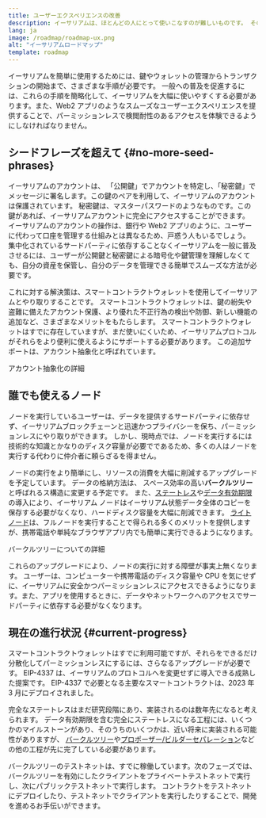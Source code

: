 ```yaml
---
title: ユーザーエクスペリエンスの改善
description: イーサリアムは、ほとんどの人にとって使いこなすのが難しいものです。 そのため、一般の人にも使ってもらえるように、イーサリアムへの参入障壁を大幅に下げる必要があります。ユーザーは、イーサリアムの分散型、パーミッションレス、検閲耐性といったアクセスのメリットを享受できるだけでなく、従来のWeb2アプリと同じように簡単に使えるようにする必要があります。
lang: ja
image: /roadmap/roadmap-ux.png
alt: "イーサリアムロードマップ"
template: roadmap
---
```


イーサリアムを簡単に使用するためには、鍵やウォレットの管理からトランザクションの開始まで、さまざまな手順が必要です。 一般への普及を促進するには、これらの手順を簡略化して、イーサリアムを大幅に使いやすくする必要があります。また、Web2 アプリのようなスムーズなユーザーエクスペリエンスを提供することで、パーミッションレスで検閲耐性のあるアクセスを体験できるようにしなければなりません。

## シードフレーズを超えて {#no-more-seed-phrases}

イーサリアムのアカウントは、 「公開鍵」でアカウントを特定し、「秘密鍵」でメッセージに署名します。この鍵のペアを利用して、イーサリアムのアカウントは保護されています。 秘密鍵は、マスターパスワードのようなものです。この鍵があれば、イーサリアムアカウントに完全にアクセスすることができます。 イーサリアムのアカウントの操作は、銀行や Web2 アプリのように、ユーザーに代わって口座を管理する仕組みとは異なるため、戸惑う人もいるでしょう。 集中化されているサードパーティに依存することなくイーサリアムを一般に普及させるには、ユーザーが公開鍵と秘密鍵による暗号化や鍵管理を理解しなくても、自分の資産を保管し、自分のデータを管理できる簡単でスムーズな方法が必要です。

これに対する解決策は、スマートコントラクトウォレットを使用してイーサリアムとやり取りすることです。 スマートコントラクトウォレットは、鍵の紛失や盗難に備えたアカウント保護、より優れた不正行為の検出や防御、新しい機能の追加など、さまざまなメリットをもたらします。 スマートコントラクトウォレットはすでに存在していますが、まだ使いにくいため、イーサリアムプロトコルがそれらをより便利に使えるようにサポートする必要があります。 この追加サポートは、アカウント抽象化と呼ばれています。

<ButtonLink variant="outline-color" to="/roadmap/account-abstraction/">アカウント抽象化の詳細</ButtonLink>

## 誰でも使えるノード

ノードを実行しているユーザーは、データを提供するサードパーティに依存せず、イーサリアムブロックチェーンと迅速かつプライバシーを保ち、パーミッションレスにやり取りができます。 しかし、現時点では、ノードを実行するには技術的な知識とかなりのディスク容量が必要でであるため、多くの人はノードを実行する代わりに仲介者に頼らざるを得ません。

ノードの実行をより簡単にし、リソースの消費を大幅に削減するアップグレードを予定しています。 データの格納方法は、 スペース効率の高い**バークルツリー**と呼ばれるス構造に変更する予定です。 また、[ステートレス](/roadmap/statelessness)や[データ有効期限](/roadmap/statelessness/#data-expiry)の導入により、イーサリアム ノードはイーサリアム状態データ全体のコピーを保存する必要がなくなり、ハードディスク容量を大幅に削減できます。 [ライトノード](/developers/docs/nodes-and-clients/light-clients/)は、フルノードを実行することで得られる多くのメリットを提供しますが、携帯電話や単純なブラウザアプリ内でも簡単に実行できるようになります。

<ButtonLink variant="outline-color" to="/roadmap/verkle-trees/">バークルツリーについての詳細</ButtonLink>

これらのアップグレードにより、ノードの実行に対する障壁が事実上無くなります。 ユーザーは、コンピューターや携帯電話のディスク容量や CPU を気にせずに、イーサリアムに安全かつパーミッションレスにアクセスできるようになります。また、アプリを使用するときに、データやネットワークへのアクセスでサードパーティに依存する必要がなくなります。

## 現在の進行状況 {#current-progress}

スマートコントラクトウォレットはすでに利用可能ですが、それらをできるだけ分散化してパーミッションレスにするには、さらなるアップグレードが必要です。 EIP-4337 は、イーサリアムのプロトコルへを変更せずに導入できる成熟した提案です。 EIP-4337 で必要となる主要なスマートコントラクトは、2023 年 3 月にデプロイされました。

完全なステートレスはまだ研究段階にあり、実装されるのは数年先になると考えられます。 データ有効期限を含む完全にステートレスになる工程には、いくつかのマイルストーンがあり、そのうちのいくつかは、近い将来に実装される可能性がありますが、 [バークルツリー](/roadmap/verkle-trees/)や[プロポーザー/ビルダーセパレーション](/roadmap/pbs/)などの他の工程が先に完了している必要があります。

バークルツリーのテストネットは、すでに稼働しています。次のフェーズでは、バークルツリーを有効にしたクライアントをプライベートテストネットで実行し、次にパブリックテストネットで実行します。 コントラクトをテストネットにデプロイしたり、テストネットでクライアントを実行したりすることで、開発を進めるお手伝いができます。
